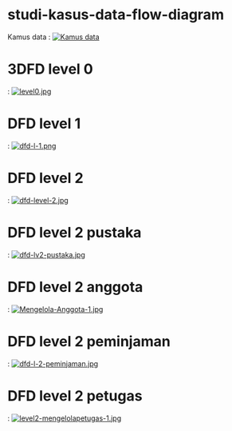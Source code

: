 # studi-kasus-data-flow-diagram


  Kamus data :
   [![Kamus data](https://i.postimg.cc/vZZrbdc3/KAMUS-DATA.jpg)](https://postimg.cc/LnGY3wk1)

 # 3DFD level 0
 : [![level0.jpg](https://i.postimg.cc/SQc7GrB7/level0.jpg)](https://postimg.cc/grkZzvkn)

  # DFD level 1
 : [![dfd-l-1.png](https://i.postimg.cc/wM3z9MY9/dfd-l-1.png)](https://postimg.cc/kRrzcn5H)

  # DFD level 2
 : [![dfd-level-2.jpg](https://i.postimg.cc/RZpc0bt9/dfd-level-2.jpg)](https://postimg.cc/NKTyJDbP)

  # DFD level 2 pustaka
 : [![dfd-lv2-pustaka.jpg](https://i.postimg.cc/wTVXCBT1/dfd-lv2-pustaka.jpg)](https://postimg.cc/GH4TYdDR)

  # DFD level 2 anggota
 : [![Mengelola-Anggota-1.jpg](https://i.postimg.cc/q7t26XcK/Mengelola-Anggota-1.jpg)](https://postimg.cc/PLjCBDRf)

  # DFD level 2 peminjaman 
 : [![dfd-l-2-peminjaman.jpg](https://i.postimg.cc/7hr1kG22/dfd-l-2-peminjaman.jpg)](https://postimg.cc/BLNP5vNS)

  # DFD level 2 petugas
 : [![level2-mengelolapetugas-1.jpg](https://i.postimg.cc/02xGXSxg/level2-mengelolapetugas-1.jpg)](https://postimg.cc/Th7WpppQ)